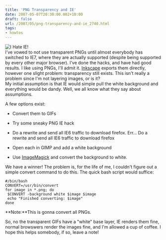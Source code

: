 ```yaml
---
title: 'PNG Transparency and IE'
date: 2007-05-07T20:30:00.002+10:00
draft: false
url: /2007/05/png-transparency-and-ie_2740.html
tags: 
- howtos
---
```


![I Hate IE!](http://media.kelvinism.com/images/freakingannoying.png)  
I've vowed to not use transparent PNGs until almost everybody has switched to IE7, where they are actually supported (despite being supported by every other major browser). I've done the hacks, and have had good results. I like using PNGs, I'll admit it. [Inkscape](http://www.inkscape.org/) exports them directly, however one slight problem: transparency still exists. This isn't really a problem since I'm not layering images, or is it?  
My initial assumption is that IE would simple pull the white background and everything would be dandy. Well, we all know what they say about assumptions.  
  
  
A few options exist:  

  
*   Convert them to GIFs
  
*   Try some sneaky PNG IE hack
  
*   Do a rewrite and send all IE6 traffic to download firefox. Err... Do a rewrite and send all IE6 traffic to download firefox
  
*   Open each in GIMP and add a white background
  
*   Use [ImageMagick](http://www.imagemagick.org/) and convert the background to white.

  
  
We have a winner! The problem is, for the life of me, I couldn't figure out a simple convert command to do this. The quick bash script would suffice:  
```
#/bin/bash
CONVERT=/usr/bin/convert
for image in *.png; do
 $CONVERT -background white $image $image
 echo "Finished converting: $image"
done
```  
  
**Note:**This is gonna convert all PNGs.  
  
  
So, no the transparent GIFs have a "white" base layer, IE renders them fine, normal browswers render the images fine, and I'm allowed a cup of coffee. I hope this helps somebody, if so, leave a note!